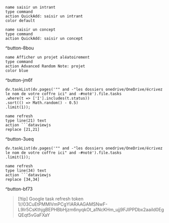 ```button
name saisir un intrant
type command
action QuickAdd: saisir un intrant
color default
```

```button
name saisir un concept
type command
action QuickAdd: saisir un concept
```
^button-8bou
```button
name Afficher un projet aléatoirement
type command
action Advanced Random Note: projet
color blue
```
^button-jm6f
```dataviewjs
dv.taskList(dv.pages('"" and -"les dossiers onedrive/OneDrive/écrivez le nom de votre coffre ici" and -#noté').file.tasks
.where(t => ['I'].includes(t.status)) 
.sort(() => Math.random() - 0.5)
.limit(1));
``` 
```button
name refresh
type line(21) text
action ```dataviewjs
replace [21,21]
```
^button-3ueq
```dataviewjs
dv.taskList(dv.pages('"" and -"les dossiers onedrive/OneDrive/écrivez le nom de votre coffre ici" and -#noté').file.tasks
.limit(1));
``` 
```button
name refresh
type line(34) text
action ```dataviewjs
replace [34,34]
```
^button-bf73
> [!tip] Google task refresh token
> 1//03CuEtPMMlVmPCgYIARAAGAMSNwF-L9Ir5CsKthjgBEPHBbHjzm6nyqkOt_a1NcKHm_ujj9FJIPPDbx2aaild0EgQEqt5vGaFXaY